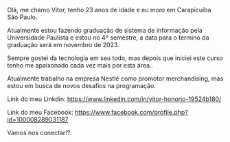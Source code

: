 Olá, me chamo Vitor, tenho 23 anos de idade e eu moro em Carapicuíba São Paulo. 

Atualmente estou fazendo graduação de sistema de informação pela Universidade Paulista e estou no 4º semestre, a data para o termino da graduação será em novembro de 2023. 

Sempre gostei da tecnologia em seu todo, mas depois que iniciei este curso tenho me apaixonado cada vez mais por esta área.. 

Atualmente trabalho na empresa Nestlé como promotor merchandising, mas estou em busca de novos desafios na programação. 

Link do meu Linkdin: https://www.linkedin.com/in/vitor-honorio-19524b180/

Link do meu Facebook: https://www.facebook.com/profile.php?id=100008289031187

Vamos nos conectar!?.
